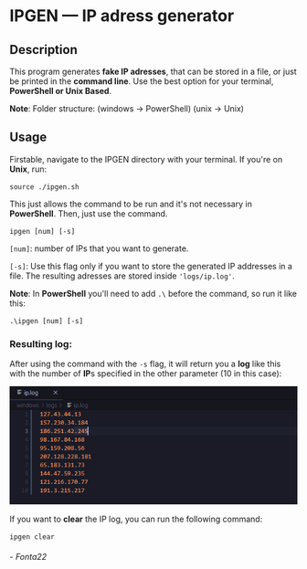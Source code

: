 # IPGEN — IP adress generator

## Description
This program generates **fake IP adresses**, that can be stored in a file, or just be printed in the **command line**.
Use the best option for your terminal, **PowerShell or Unix Based**.

**Note**: Folder structure: (windows -> PowerShell) (unix -> Unix)

## Usage
Firstable, navigate to the IPGEN directory with your terminal. If you're on **Unix**, run:
```
source ./ipgen.sh
```
This just allows the command to be run and it's not necessary in **PowerShell**.
Then, just use the command.
```
ipgen [num] [-s]
```
`[num]`: number of IPs that you want to generate.

`[-s]`: Use this flag only if you want to store the generated IP addresses in a file. The resulting
adresses are stored inside `'logs/ip.log'`.

**Note**: In **PowerShell** you'll need to add `.\` before the command, so run it like this:
```
.\ipgen [num] [-s]
```

### Resulting log:

After using the command with the `-s` flag, it will return you a **log** like this with the number of **IP**s specified in the other parameter (10 in this case):

![iplog](./_img/iplog.png)

If you want to **clear** the IP log, you can run the following command:
```
ipgen clear
```

###### - Fonta22
